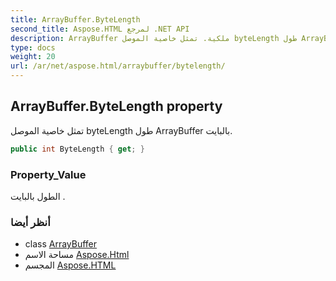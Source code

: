 ```yaml
---
title: ArrayBuffer.ByteLength
second_title: Aspose.HTML لمرجع .NET API
description: ArrayBuffer ملكية. تمثل خاصية الموصل byteLength طول ArrayBuffer بالبايت.
type: docs
weight: 20
url: /ar/net/aspose.html/arraybuffer/bytelength/
---
```

## ArrayBuffer.ByteLength property

تمثل خاصية الموصل byteLength طول ArrayBuffer بالبايت.

```csharp
public int ByteLength { get; }
```

### Property_Value

الطول بالبايت .

### أنظر أيضا

* class [ArrayBuffer](../)
* مساحة الاسم [Aspose.Html](../../arraybuffer/)
* المجسم [Aspose.HTML](../../../)


